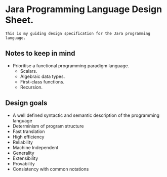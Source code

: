 # Jara Programming Language Design Sheet.

`This is my guiding design specification for the Jara programming language.`

## Notes to keep in mind

- Prioritise a functional programming paradigm language.
    - Scalars.
    - Algebraic data types.
    - First-class functions.
    - Recursion.
        

## Design goals

- A well defined syntactic and semantic description of the programming language
- Determinism of program structure
- Fast translation
- High efficiency
- Reliability
- Machine Independent
- Generality
- Extensibility
- Provability
- Consistency with common notations
